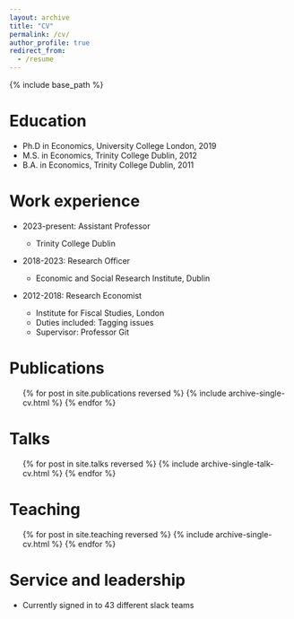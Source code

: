 ```yaml
---
layout: archive
title: "CV"
permalink: /cv/
author_profile: true
redirect_from:
  - /resume
---
```


{% include base_path %}

Education
======
* Ph.D in Economics, University College London, 2019
* M.S. in Economics, Trinity College Dublin, 2012
* B.A. in Economics, Trinity College Dublin, 2011

Work experience
======
* 2023-present: Assistant Professor
  * Trinity College Dublin

* 2018-2023: Research Officer
  * Economic and Social Research Institute, Dublin

* 2012-2018: Research Economist
  * Institute for Fiscal Studies, London
  * Duties included: Tagging issues
  * Supervisor: Professor Git
  
Publications
======
  <ul>{% for post in site.publications reversed %}
    {% include archive-single-cv.html %}
  {% endfor %}</ul>
  
Talks
======
  <ul>{% for post in site.talks reversed %}
    {% include archive-single-talk-cv.html  %}
  {% endfor %}</ul>
  
Teaching
======
  <ul>{% for post in site.teaching reversed %}
    {% include archive-single-cv.html %}
  {% endfor %}</ul>
  
Service and leadership
======
* Currently signed in to 43 different slack teams
